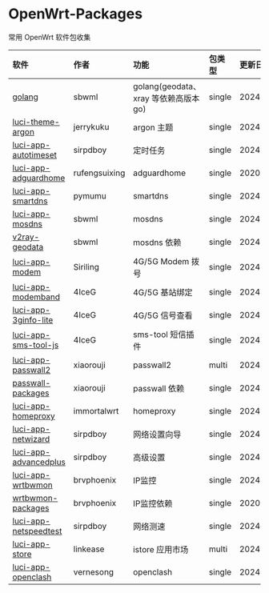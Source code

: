 # OpenWrt-Packages
常用 OpenWrt 软件包收集

|软件|作者|功能|包类型|更新日期|
|:-|:-|:-|:-|:-|
|[golang](https://github.com/sbwml/packages_lang_golang)|sbwml|golang(geodata、xray 等依赖高版本 go)|single|20241204|
|[luci-theme-argon](https://github.com/jerrykuku/luci-theme-argon)|jerrykuku|argon 主题|single|20240519|
|[luci-app-autotimeset](https://github.com/sirpdboy/luci-app-autotimeset)|sirpdboy|定时任务|single|20240410|
|[luci-app-adguardhome](https://github.com/rufengsuixing/luci-app-adguardhome)|rufengsuixing|adguardhome|single|20200113|
|[luci-app-smartdns](https://github.com/pymumu/luci-app-smartdns)|pymumu|smartdns|single|20240503|
|[luci-app-mosdns](https://github.com/sbwml/luci-app-mosdns)|sbwml|mosdns|single|20241201|
|[v2ray-geodata](https://github.com/sbwml/v2ray-geodata)|sbwml|mosdns 依赖|single|20241003|
|[luci-app-modem](https://github.com/Siriling/5G-Modem-Support)|Siriling|4G/5G Modem 拨号|single|20240922|
|[luci-app-modemband](https://github.com/4IceG/luci-app-modemband)|4IceG|4G/5G 基站绑定|single|20241118|
|[luci-app-3ginfo-lite](https://github.com/4IceG/luci-app-3ginfo-lite)|4IceG|4G/5G 信号查看|single|20241111|
|[luci-app-sms-tool-js](https://github.com/4IceG/luci-app-sms-tool-js)|4IceG|sms-tool 短信插件|single|20241111|
|[luci-app-passwall2](https://github.com/xiaorouji/openwrt-passwall2)|xiaorouji|passwall2|multi|20241205|
|[passwall-packages](https://github.com/xiaorouji/openwrt-passwall-packages)|xiaorouji|passwall 依赖|single|20241205|
|[luci-app-homeproxy](https://github.com/immortalwrt/homeproxy)|immortalwrt|homeproxy|single|20241204|
|[luci-app-netwizard](https://github.com/sirpdboy/luci-app-netwizard)|sirpdboy|网络设置向导|single|20240410|
|[luci-app-advancedplus](https://github.com/sirpdboy/luci-app-advancedplus)|sirpdboy|高级设置|single|20240411|
|[luci-app-wrtbwmon](https://github.com/brvphoenix/luci-app-wrtbwmon)|brvphoenix|IP监控|single|20240217|
|[wrtbwmon-packages](https://github.com/brvphoenix/wrtbwmon)|brvphoenix|IP监控依赖|single|20201201|
|[luci-app-netspeedtest](https://github.com/sirpdboy/netspeedtest)|sirpdboy|网络测速|single|20240410|
|[luci-app-store](https://github.com/linkease/istore)|linkease|istore 应用市场|multi|20241206|
|[luci-app-openclash](https://github.com/vernesong/OpenClash)|vernesong|openclash|single|20241109|
